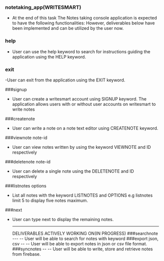 ### notetaking_app(WRITESMART)

 - At the end of this task The Notes taking console application is expected to have the following functionalities:
  However, deliverables below have been implemented and can be utilized by the user now.
         
 ### help 
- User can use the help keyword to search for instructions guiding the application using the HELP keyword.
          

### exit 
-User can exit from the application using the EXIT keyword. 
          

 ###signup 
- User can create a writesmart account using SIGNUP keyword. The application allows users with or without user accounts on writesmart to write notes
          
###createnote 
- User can write a note on a note text editor using CREATENOTE keyword.
          
###viewnote note-id 
- User can view notes written by using the keyword VIEWNOTE and ID respectively
          
###deletenote note-id 
- User can delete a single note using the DELETENOTE and ID respectively
          
###listnotes options 
- List all notes with the keyword LISTNOTES and OPTIONS e.g listnotes limit 5
                   to display five notes maximum.
         
###next 
- User can type next to display the remaining notes.


    -------------------------------------------------------------------------------------


    DELIVERABLES ACTIVELY WORKING ON(IN PROGRESS)
###searchnote ---
-- User will be able to search for notes with keyword
###export json, csv --
-- User will be able to export notes in json or csv file format.
###syncnotes --
-- User will be able to write, store and retrieve notes from firebase.
